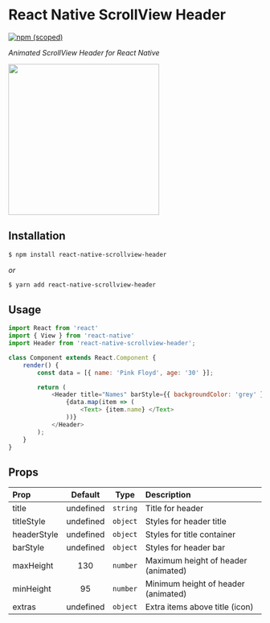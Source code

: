 # React Native ScrollView Header

[![npm (scoped)](https://img.shields.io/badge/react--native--scrollview--header-v1.0.4-green.svg)](https://github.com/weifxn/react-native-scrollview-header)

_Animated ScrollView Header for React Native_

<img src="https://github.com/weifxn/react-native-scrollview-header/blob/master/img/img.gif" width="300">

## Installation

```bash
$ npm install react-native-scrollview-header
```
_or_
```bash
$ yarn add react-native-scrollview-header
```

## Usage

```js
import React from 'react'
import { View } from 'react-native'
import Header from 'react-native-scrollview-header';

class Component extends React.Component {
	render() {
		const data = [{ name: 'Pink Floyd', age: '30' }];

		return (
			<Header title="Names" barStyle={{ backgroundColor: 'grey' }}>
				{data.map(item => (
					<Text> {item.name} </Text>
				))}
			</Header>
		);
	}
}
```

## Props

| Prop  | Default  | Type | Description |
| :------------ |:---------------:| :---------------:| :-----|
| title | undefined | `string` | Title for header |
| titleStyle | undefined | `object` | Styles for header title |
| headerStyle | undefined | `object` | Styles for title container |
| barStyle | undefined | `object` | Styles for header bar |
| maxHeight | 130 | `number` | Maximum height of header (animated) |
| minHeight | 95 | `number` | Minimum height of header (animated) |
| extras | undefined | `object` | Extra items above title (icon) |